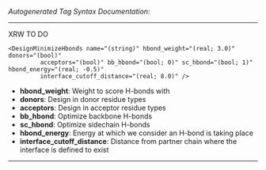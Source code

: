 _Autogenerated Tag Syntax Documentation:_

---
XRW TO DO

```
<DesignMinimizeHbonds name="(string)" hbond_weight="(real; 3.0)" donors="(bool)"
         acceptors="(bool)" bb_hbond="(bool; 0)" sc_hbond="(bool; 1)" hbond_energy="(real; -0.5)"
         interface_cutoff_distance="(real; 8.0)" />
```

-   **hbond_weight**: Weight to score H-bonds with
-   **donors**: Design in donor residue types
-   **acceptors**: Design in acceptor residue types
-   **bb_hbond**: Optimize backbone H-bonds
-   **sc_hbond**: Optimize sidechain H-bonds
-   **hbond_energy**: Energy at which we consider an H-bond is taking place
-   **interface_cutoff_distance**: Distance from partner chain where the interface is defined to exist

---
